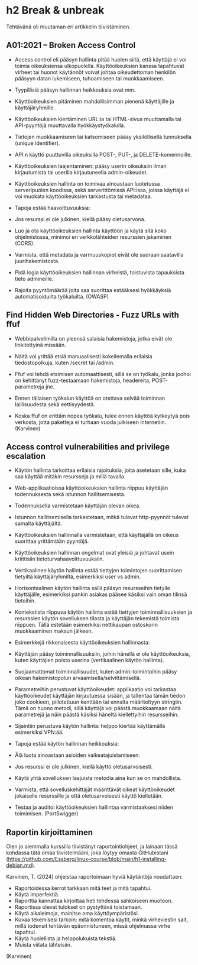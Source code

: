 # h2 Break & unbreak
Tehtävänä oli muutaman eri artikkelin tiivistäminen.
## A01:2021 – Broken Access Control
-	Access control eli pääsyn hallinta pitää huolen siitä, että käyttäjä ei voi toimia oikeuksiensa ulkopuolella. Käyttöoikeuksien kanssa tapahtuvat virheet tai huonot käytännöt voivat johtaa oikeudettoman henkilön pääsyyn datan lukemiseen, tuhoamiseen tai muokkaamiseen.

-	Tyypillisiä pääsyn hallinnan heikkouksia ovat mm. 
- Käyttöoikeuksien pitäminen mahdollisimman pienenä käyttäjille ja käyttäjäryhmille.
- Käyttöoikeuksien kiertäminen URL:ia tai HTML-sivua muuttamalla tai API-pyyntöjä muuttavalla hyökkäystyökalulla.
- Tietojen muokkaamiseen tai katsomiseen pääsy yksilöllisellä tunnuksella (unique identifier).
- API:n käyttö puuttuvilla oikeuksilla POST-, PUT-, ja DELETE-komennoille.
- Käyttöoikeuksien laajentaminen: pääsy userin oikeuksiin ilman kirjautumista tai userilla kirjautuneella admin-oikeudet.

-	Käyttöoikeuksien hallinta on toimivaa ainoastaan luotetussa serveripuolen koodissa, sekä serverittömissä API:issa, joissa käyttäjä ei voi muokata käyttöoikeuksien tarkastusta tai metadataa.

-	Tapoja estää haavoittuvuuksia:
- Jos resurssi ei ole julkinen, kiellä pääsy oletusarvona.
- Luo ja ota käyttöoikeuksien hallinta käyttöön ja käytä sitä koko ohjelmistossa, minimoi eri verkkolähteiden resurssien jakaminen (CORS).
- Varmista, että metadata ja varmuuskopiot eivät ole suoraan saatavilla juurihakemistosta.
- Pidä logia käyttöoikeuksien hallinnan virheistä, toistuvista tapauksista tieto admineille.
- Rajoita pyyntömäärää joita saa suorittaa estääksesi hyökkäyksiä automatisoiduilta työkaluilta. 
(OWASP)

## Find Hidden Web Directories - Fuzz URLs with ffuf
-	Webbipalvelimilla on yleensä salaisia hakemistoja, jotka eivät ole linkitettyinä missään.

-	Näitä voi yrittää etsiä manuaalisesti kokeilemalla erilaisia tiedostopolkuja, kuten /secret tai /admin.


-	Ffuf voi tehdä etsimisen automaattisesti, sillä se on työkalu, jonka joohoi on kehittänyt fuzz-testaamaan hakemistoja, headereita, POST-parametreja jne. 

-	Ennen tällaisen työkalun käyttöä on otettava selvää toiminnan laillisuudesta sekä eettisyydestä.


-	Koska ffuf on erittäin nopea työkalu, tulee ennen käyttöä kytkeytyä pois verkosta, jotta paketteja ei turhaan vuoda julkiseen internetiin.
(Karvinen)

## Access control vulnerabilities and privilege escalation
-	Käytön hallinta tarkoittaa erilaisia rajoituksia, joita asetetaan sille, kuka saa käyttää mitäkin resursseja ja millä tavalla.

-	Web-applikaatioissa käyttöoikeuksien hallinta riippuu käyttäjän todennuksesta sekä istunnon hallitsemisesta.

-	Todennuksella varmistetaan käyttäjän olevan oikea.

-	Istunnon hallitsemisella tarkastetaan, mitkä tulevat http-pyynnöt tulevat samalta käyttäjältä.

-	Käyttöoikeuksien hallinnalla varmistetaan, että käyttäjällä on oikeus suorittaa yrittämiään pyyntöjä.

-	Käyttöoikeuksien hallinnan ongelmat ovat yleisiä ja johtavat usein kriittisiin tietoturvahaavoittuvuuksiin. 

-	Vertikaalinen käytön hallinta estää tiettyjen toimintojen suorittamisen tietyiltä käyttäjäryhmiltä, esimerkiksi user vs admin.

-	Horisontaalinen käytön hallinta sallii pääsyn resursseihin tietylle käyttäjälle, esimerkiksi pankin asiakas pääsee käsiksi vain oman tilinsä tietoihin.

-	Kontekstista riippuva käytön hallinta estää tiettyjen toiminnallisuuksien ja resurssien käytön sovelluksen tilasta ja käyttäjän tekemistä toimista riippuen. Tällä estetään esimerkiksi nettikaupan ostoskorin muokkaaminen maksun jälkeen.

-	Esimerkkejä rikkonaisesta käyttöoikeuksien hallinnasta:
- Käyttäjän pääsy toiminnallisuuksiin, joihin hänellä ei ole käyttöoikeuksia, kuten käyttäjien poisto userina (vertikaalinen käytön hallinta).
- Suojaamattomat toiminnallisuudet, kuten admin-toimintoihin pääsy oikean hakemistopolun arvaamisella/selvittämisellä.
- Parametreihin perustuvat käyttöoikeudet: applikaatio voi tarkastaa käyttöoikeudet käyttäjän kirjautuessa sisään, ja tallentaa tämän tiedon joko cookieen, piilotettuun kenttään tai ennalta määriteltyyn stringiin. Tämä on huono metodi, sillä käyttäjä voi päästä muokkaamaan näitä parametrejä ja näin päästä käsiksi häneltä kiellettyihin resursseihin.
- Sijaintiin perustuva käytön hallinta: helppo kiertää käyttämällä esimerkiksi VPN:ää.

-	Tapoja estää käytön hallinnan heikkouksia:
- Älä luota ainoastaan asioiden vaikeatajuistamiseen.
- Jos resurssi ei ole julkinen, kiellä käyttö oletusarvoisesti.
- Käytä yhtä sovelluksen laajuista metodia aina kun se on mahdollista.
- Varmista, että sovelluskehittäjät määrittävät oikeat käyttöoikeudet jokaiselle resurssille ja että oletusarvoisesti käyttö kielletään.
- Testaa ja auditoi käyttöoikeuksien hallintaa varmistaaksesi niiden toimimisen.
(PortSwigger)

## Raportin kirjoittaminen
Olen jo aiemmalla kurssilla tiivistänyt raportointiohjeet, ja lainaan tässä kohdassa tätä omaa tiivistelmääni, joka löytyy omasta GitHubistani (https://github.com/Essberg/linux-course/blob/main/h1-installing-debian.md).

Karvinen, T. (2024) ohjeistaa raportoimaan hyviä käytäntöjä noudattaen:

- Raportoidessa kerrot tarkkaan mitä teet ja mitä tapahtui.
- Käytä imperfektiä.
- Raporttia kannattaa kirjoittaa heti tehdessä sähköiseen muotoon.
- Raportissa olevat tulokset on pystyttävä toistamaan.
- Käytä aikaleimoja, mainitse oma käyttöympäristösi.
- Kuvaa tekemisesi tarkoin: mitä komentoa käytit, minkä virheviestin sait, millä todensit tehtävän epäonnistuneen, missä ohjelmassa virhe tapahtui.
- Käytä huolellista ja helppolukuista tekstiä.
- Muista viitata lähteisiin.

(Karvinen)
